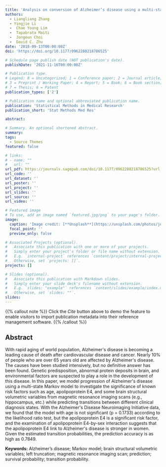 ```yaml
---
title: 'Analysis on conversion of Alzheimer’s disease using a multi-state Markov chain model'
authors:
  - Liangliang Zhang
  - Yingjie Li
  -  Chae Young Lim
  -  Tapabrata Maiti
  -  Jongeun Choi
  -  David C. Zhu 
date: '2018-09-13T00:00:00Z'
doi: 'https://doi.org/10.1177/0962280218786525'

# Schedule page publish date (NOT publication's date).
publishDate: '2021-11-16T00:00:00Z'

# Publication type.
# Legend: 0 = Uncategorized; 1 = Conference paper; 2 = Journal article;
# 3 = Preprint / Working Paper; 4 = Report; 5 = Book; 6 = Book section;
# 7 = Thesis; 8 = Patent
publication_types: ['2']

# Publication name and optional abbreviated publication name.
publication: 'Statistical Methods in Medical Research'
publication_short: 'Stat Methods Med Res'

abstract: 

# Summary. An optional shortened abstract.
summary: 
tags:
  - Source Themes
featured: false

# links:
# - name: ""
#   url: ""
url_pdf: https://journals.sagepub.com/doi/10.1177/0962280218786525?url_ver=Z39.88-2003&rfr_id=ori:rid:crossref.org&rfr_dat=cr_pub%20%200pubmed
url_code: ''
url_dataset: ''
url_poster: ''
url_project: ''
url_slides: ''
url_source: ''
url_video: ''

# Featured image
# To use, add an image named `featured.jpg/png` to your page's folder.
image:
  caption: 'Image credit: [**Unsplash**](https://unsplash.com/photos/jdD8gXaTZsc)'
  focal_point: ''
  preview_only: false

# Associated Projects (optional).
#   Associate this publication with one or more of your projects.
#   Simply enter your project's folder or file name without extension.
#   E.g. `internal-project` references `content/project/internal-project/index.md`.
#   Otherwise, set `projects: []`.
projects: []

# Slides (optional).
#   Associate this publication with Markdown slides.
#   Simply enter your slide deck's filename without extension.
#   E.g. `slides: "example"` references `content/slides/example/index.md`.
#   Otherwise, set `slides: ""`.
slides:
---
```


{{% callout note %}}
Click the _Cite_ button above to demo the feature to enable visitors to import publication metadata into their reference management software.
{{% /callout %}}

## Abstract

With rapid aging of world population, Alzheimer's disease is becoming a leading cause of death after cardiovascular disease and cancer. Nearly 10% of people who are over 65 years old are affected by Alzheimer's disease. The causes have been studied intensively, but no definitive answer has been found. Genetic predisposition, abnormal protein deposits in brain, and environmental factors are suspected to play a role in the development of this disease. In this paper, we model progression of Alzheimer's disease using a multi-state Markov model to investigate the significance of known risk factors such as age, apolipoprotein E4, and some brain structural volumetric variables from magnetic resonance imaging scans (e.g., hippocampus, etc.) while predicting transitions between different clinical diagnosis states. With the Alzheimer's Disease Neuroimaging Initiative data, we found that the model with age is not significant (p = 0.1733) according to the likelihood ratio test, but the apolipoprotein E4 is a significant risk factor, and the examination of apolipoprotein E4-by-sex interaction suggests that the apolipoprotein E4 link to Alzheimer's disease is stronger in women. Given the estimated transition probabilities, the prediction accuracy is as high as 0.7849.

**Keywords:** Alzheimer’s disease; Markov model; brain structural volumetric variables; left truncation; magnetic resonance imaging scan; prediction; survival probability; transition probability.



